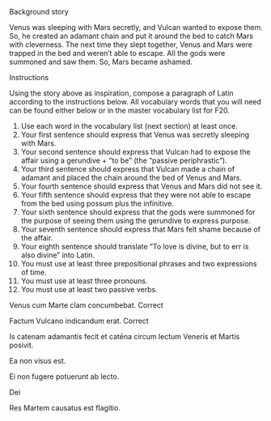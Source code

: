 Background story

Venus was sleeping with Mars secretly, and Vulcan wanted to expose them. 
So, he created an adamant chain and put it around the bed to catch Mars with cleverness. 
The next time they slept together, Venus and Mars were trapped in the bed and weren’t able to escape. 
All the gods were summoned and saw them. 
So, Mars became ashamed.




Instructions

Using the story above as inspiration, compose a paragraph of Latin according to the instructions below. All vocabulary words that you will need can be found either below or in the master vocabulary list for F20.

1. Use each word in the vocabulary list (next section) at least once.
2. Your first sentence should express that Venus was secretly sleeping with Mars.
3. Your second sentence should express that Vulcan had to expose the affair using a gerundive + “to be” (the “passive periphrastic”).
4. Your third sentence should express that Vulcan made a chain of adamant and placed the chain around the bed of Venus and Mars.
5. Your fourth sentence should express that Venus and Mars did not see it.
6. Your fifth sentence should express that they were not able to escape from the bed using possum plus the infinitive.
7. Your sixth sentence should express that the gods were summoned for the purpose of seeing them using the gerundive to express purpose.
8. Your seventh sentence should express that Mars felt shame because of the affair.
9. Your eighth sentence should translate “To love is divine, but to err is also divine” into Latin.
10. You must use at least three prepositional phrases and two expressions of time.
11. You must use at least three pronouns.
12. You must use at least two passive verbs.


Venus cum Marte clam concumbebat. Correct

Factum Vulcano indicandum erat. Correct

Is catenam adamantis fecit et catēna circum lectum Veneris et Martis posivit.

Ea non visus est.

Ei non fugere potuerunt ab lecto.

Dei 

Res Martem causatus est flagitio.

